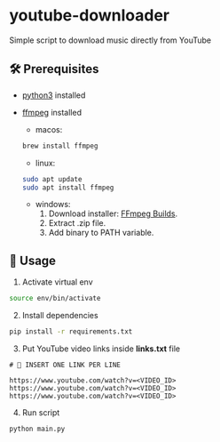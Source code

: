 # youtube-downloader

Simple script to download music directly from YouTube

## 🛠️ Prerequisites

- [python3](https://www.python.org/downloads/) installed
- [ffmpeg](https://www.ffmpeg.org/download.html) installed

  - macos:

  ```bash
  brew install ffmpeg
  ```

  - linux:

  ```bash
  sudo apt update
  sudo apt install ffmpeg
  ```

  - windows:
    1. Download installer: [FFmpeg Builds](https://www.ffmpeg.org/download.html).
    2. Extract .zip file.
    3. Add binary to PATH variable.

## 🧰 Usage

1. Activate virtual env

```bash
source env/bin/activate
```

2. Install dependencies

```bash
pip install -r requirements.txt
```

3. Put YouTube video links inside **links.txt** file

```
# 🚧 INSERT ONE LINK PER LINE

https://www.youtube.com/watch?v=<VIDEO_ID>
https://www.youtube.com/watch?v=<VIDEO_ID>
https://www.youtube.com/watch?v=<VIDEO_ID>
```

4. Run script

```bash
python main.py
```
